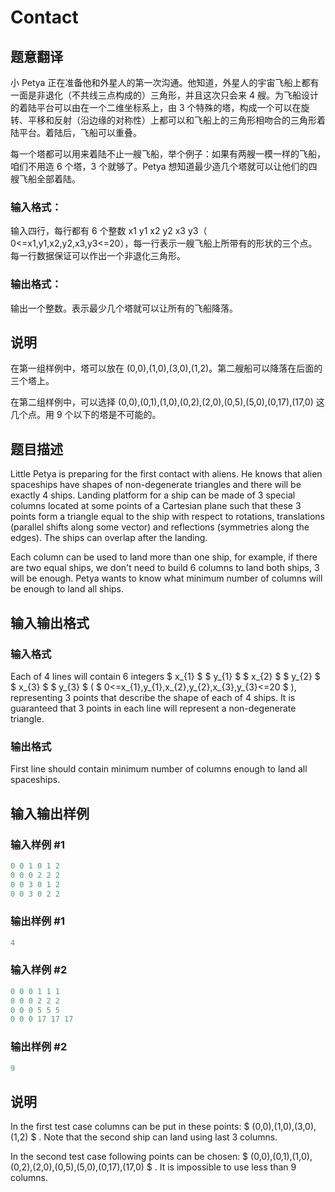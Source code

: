 # Contact

## 题意翻译

小 Petya 正在准备他和外星人的第一次沟通。他知道，外星人的宇宙飞船上都有一面是非退化（不共线三点构成的）三角形，并且这次只会来 4 艘。为飞船设计的着陆平台可以由在一个二维坐标系上，由 3 个特殊的塔，构成一个可以在旋转、平移和反射（沿边缘的对称性）上都可以和飞船上的三角形相吻合的三角形着陆平台。着陆后，飞船可以重叠。

每一个塔都可以用来着陆不止一艘飞船，举个例子：如果有两艘一模一样的飞船，咱们不用造 6 个塔，3 个就够了。Petya 想知道最少造几个塔就可以让他们的四艘飞船全部着陆。

### 输入格式：

输入四行，每行都有 6 个整数 x1 y1 x2 y2 x3 y3（ 0<=x1,y1,x2,y2,x3,y3<=20），每一行表示一艘飞船上所带有的形状的三个点。每一行数据保证可以作出一个非退化三角形。

### 输出格式：

输出一个整数。表示最少几个塔就可以让所有的飞船降落。

## 说明

在第一组样例中，塔可以放在 (0,0),(1,0),(3,0),(1,2)。第二艘船可以降落在后面的三个塔上。

在第二组样例中，可以选择 (0,0),(0,1),(1,0),(0,2),(2,0),(0,5),(5,0),(0,17),(17,0) 这几个点。用 9 个以下的塔是不可能的。

## 题目描述

Little Petya is preparing for the first contact with aliens. He knows that alien spaceships have shapes of non-degenerate triangles and there will be exactly 4 ships. Landing platform for a ship can be made of 3 special columns located at some points of a Cartesian plane such that these 3 points form a triangle equal to the ship with respect to rotations, translations (parallel shifts along some vector) and reflections (symmetries along the edges). The ships can overlap after the landing.

Each column can be used to land more than one ship, for example, if there are two equal ships, we don't need to build 6 columns to land both ships, 3 will be enough. Petya wants to know what minimum number of columns will be enough to land all ships.

## 输入输出格式

### 输入格式

Each of 4 lines will contain 6 integers $ x_{1} $ $ y_{1} $ $ x_{2} $ $ y_{2} $ $ x_{3} $ $ y_{3} $ ( $ 0<=x_{1},y_{1},x_{2},y_{2},x_{3},y_{3}<=20 $ ), representing 3 points that describe the shape of each of 4 ships. It is guaranteed that 3 points in each line will represent a non-degenerate triangle.

### 输出格式

First line should contain minimum number of columns enough to land all spaceships.

## 输入输出样例

### 输入样例 #1

```cpp
0 0 1 0 1 2
0 0 0 2 2 2
0 0 3 0 1 2
0 0 3 0 2 2

```
### 输出样例 #1

```cpp
4

```
### 输入样例 #2

```cpp
0 0 0 1 1 1
0 0 0 2 2 2
0 0 0 5 5 5
0 0 0 17 17 17

```
### 输出样例 #2

```cpp
9

```
## 说明

In the first test case columns can be put in these points: $ (0,0),(1,0),(3,0),(1,2) $ . Note that the second ship can land using last 3 columns.

In the second test case following points can be chosen: $ (0,0),(0,1),(1,0),(0,2),(2,0),(0,5),(5,0),(0,17),(17,0) $ . It is impossible to use less than 9 columns.

